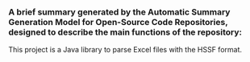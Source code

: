 ### A brief summary generated by the Automatic Summary Generation Model for Open-Source Code Repositories, designed to describe the main functions of the repository:

This project is a Java library to parse Excel files with the HSSF format.

